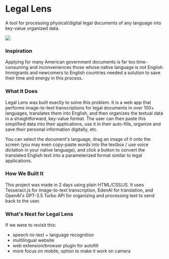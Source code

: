 # Legal Lens
A tool for processing physical/digital legal documents of any language into key-value organized data.

![](https://github.com/aleksbrsc/Legal-Lens/legal-lens-showcase.gif)

### Inspiration
Applying for many American government documents is far too time-consuming and inconveniences those whose native language is not English. Immigrants and newcomers to English countries needed a solution to save their time and energy in this process.

### What It Does
Legal Lens was built exactly to solve this problem. It is a web app that performs image-to-text transcriptions for legal documents in over 100+ languages, translates them into English, and then organizes the textual data in a straightforward, key-value format. The user can then paste this simplified data into their applications, use it in their auto-fills, organize and save their personal information digitally, etc. 

You can select the document's language, drag an image of it onto the screen (you may even copy-paste words into the textbox / use voice dictation in your native language), and click a button to convert the translated English text into a parameterized format similar to legal applications. 

### How We Built It
This project was made in 2 days using plain HTML/CSS/JS. It uses Tesseract.js for image-to-text transcription, EdenAI for translation, and OpenAI's GPT-3.5 Turbo API for organizing and processing text to send back to the user.

### What's Next for Legal Lens
If we were to revisit this:
- speech-to-text + language recognition
- multilingual website
- web extension/browser plugin for autofill
- more focus on mobile, option to make it work on camera
